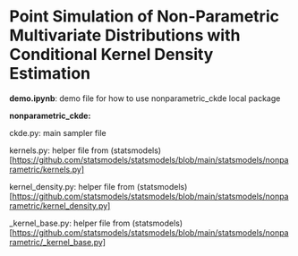 # Point Simulation of Non-Parametric Multivariate Distributions with Conditional Kernel Density Estimation

**demo.ipynb**: demo file for how to use nonparametric_ckde local package

**nonparametric_ckde:**

ckde.py: main sampler file
    
kernels.py: helper file from (statsmodels)[https://github.com/statsmodels/statsmodels/blob/main/statsmodels/nonparametric/kernels.py]
    
kernel_density.py: helper file from (statsmodels)[https://github.com/statsmodels/statsmodels/blob/main/statsmodels/nonparametric/kernel_density.py]
    
_kernel_base.py: helper file from (statsmodels)[https://github.com/statsmodels/statsmodels/blob/main/statsmodels/nonparametric/_kernel_base.py]
